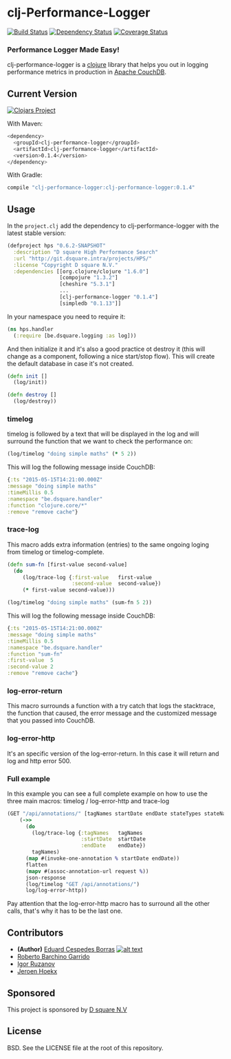 # clj-Performance-Logger 
[![Build Status](https://travis-ci.org/haduart/clj-performance-logger.svg)](https://travis-ci.org/haduart/clj-performance-logger) [![Dependency Status](https://www.versioneye.com/user/projects/555af96a634daacd41000182/badge.svg?style=flat)](https://www.versioneye.com/user/projects/555af96a634daacd41000182) [![Coverage Status](https://coveralls.io/repos/haduart/clj-performance-logger/badge.svg?branch=master)](https://coveralls.io/r/haduart/clj-performance-logger?branch=master) 

### Performance Logger Made Easy!
[1.1]: http://i.imgur.com/tXSoThF.png (twitter icon with padding)
[2]: https://twitter.com/haduart
clj-performance-logger is a [clojure](http://clojure.org) library that helps you out in logging performance metrics
 in production in [Apache CouchDB](http://couchdb.apache.org/).

## Current Version

[![Clojars Project](http://clojars.org/clj-performance-logger/latest-version.svg)](http://clojars.org/clj-performance-logger)

With Maven:

```bash
<dependency>
  <groupId>clj-performance-logger</groupId>
  <artifactId>clj-performance-logger</artifactId>
  <version>0.1.4</version>
</dependency>
```

With Gradle:
```bash
compile "clj-performance-logger:clj-performance-logger:0.1.4"
```

## Usage

In the `project.clj` add the dependency to clj-performance-logger with the latest stable version:

```clojure
(defproject hps "0.6.2-SNAPSHOT"
  :description "D square High Performance Search"
  :url "http://git.dsquare.intra/projects/HPS/"
  :license "Copyright D square N.V."
  :dependencies [[org.clojure/clojure "1.6.0"]
                 [compojure "1.3.2"]
                 [cheshire "5.3.1"]
                 ...
                 [clj-performance-logger "0.1.4"]                                  
                 [simpledb "0.1.13"]]

```

In your namespace you need to require it:

```clojure
(ns hps.handler  
  (:require [be.dsquare.logging :as log]))
```

And then initialize it and it's also a good practice ot destroy it (this will change as a component, following a nice start/stop flow).
This will create the default database in case it's not created. 

```clojure
(defn init []  
  (log/init))

(defn destroy []  
  (log/destroy))
```

### timelog  

timelog is followed by a text that will be displayed in the log and will surround the function that we want to check the performance on:
```clojure
(log/timelog "doing simple maths" (* 5 2))
```

This will log the following message inside CouchDB:
```clojure
{:ts "2015-05-15T14:21:00.000Z"
:message "doing simple maths"
:timeMillis 0.5
:namespace "be.dsquare.handler"
:function "clojure.core/*"
:remove "remove cache"}
```
### trace-log

This macro adds extra information (entries) to the same ongoing loging from timelog or timelog-complete. 
```clojure
(defn sum-fn [first-value second-value]
  (do
     (log/trace-log {:first-value   first-value
                     :second-value  second-value})        
     (* first-value second-value)))

(log/timelog "doing simple maths" (sum-fn 5 2))
```

This will log the following message inside CouchDB:
```clojure
{:ts "2015-05-15T14:21:00.000Z"
:message "doing simple maths"
:timeMillis 0.5
:namespace "be.dsquare.handler"
:function "sum-fn"
:first-value  5
:second-value 2
:remove "remove cache"}
```

### log-error-return
 
This macro surrounds a function with a try catch that logs the stacktrace, the function that caused, 
the error message and the customized message that you passed into CouchDB. 

### log-error-http

It's an specific version of the log-error-return. In this case it will return and log and http error 500. 

### Full example

In this example you can see a full complete example on how to use the three main macros: timelog / log-error-http and trace-log
```clojure
(GET "/api/annotations/" [tagNames startDate endDate stateTypes stateNames :as request]
    (->>
      (do
        (log/trace-log {:tagNames   tagNames
                        :startDate  startDate
                        :endDate    endDate})        
        tagNames)
      (map #(invoke-one-annotation % startDate endDate))
      flatten
      (mapv #(assoc-annotation-url request %))
      json-response
      (log/timelog "GET /api/annotations/")
      log/log-error-http))
```
Pay attention that the log-error-http macro has to surround all the other calls, that's why it has to be the 
last one. 

## Contributors

* **(Author)** [Eduard Cespedes Borras](https://github.com/haduart) [![alt text][1.1]][2]
* [Roberto Barchino Garrido](https://github.com/fisoide)
* [Igor Ruzanov](https://github.com/r00z)
* [Jeroen Hoekx](https://github.com/jhoekx)

## Sponsored
This project is sponsored by [D square N.V](http://dsquare.be)

## License

BSD.  See the LICENSE file at the root of this repository.
